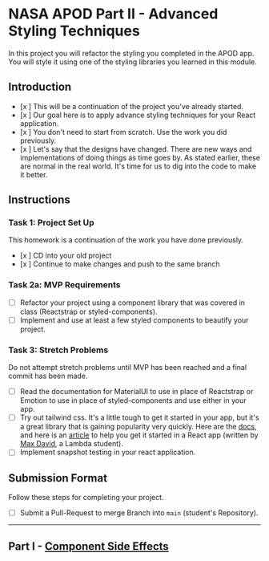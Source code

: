 
# NASA APOD Part II - Advanced Styling Techniques

In this project you will refactor the styling you completed in the APOD app. You will style it using one of the styling libraries you learned in this module.

## Introduction

- [x ] This will be a continuation of the project you've already started.
- [x ] Our goal here is to apply advance styling techniques for your React application.
- [x ] You don't need to start from scratch. Use the work you did previously.
- [x ] Let's say that the designs have changed. There are new ways and implementations of doing things as time goes by. As stated earlier, these are normal in the real world. It's time for us to dig into the code to make it better.

## Instructions

### Task 1: Project Set Up

This homework is a continuation of the work you have done previously.

- [x ] CD into your old project
- [x ] Continue to make changes and push to the same branch

### Task 2a: MVP Requirements

- [ ] Refactor your project using a component library that was covered in class (Reactstrap or styled-components).
- [ ] Implement and use at least a few styled components to beautify your project.

### Task 3: Stretch Problems

Do not attempt stretch problems until MVP has been reached and a final commit has been made.

- [ ] Read the documentation for MaterialUI to use in place of Reactstrap or Emotion to use in place of styled-components and use either in your app.
- [ ] Try out tailwind css. It's a little tough to get it started in your app, but it's a great library that is gaining popularity very quickly. Here are the [docs](https://tailwindcss.com/), and here is an [article](https://medium.com/@pipecork/using-tailwind-in-react-quickstart-4b06c10317b5) to help you get it started in a React app (written by [Max David](https://medium.com/@pipecork), a Lambda student).
- [ ] Implement snapshot testing in your react application.

## Submission Format

Follow these steps for completing your project.

- [ ] Submit a Pull-Request to merge Branch into `main` (student's Repository).

-----

## Part I - [Component Side Effects](README.md)
